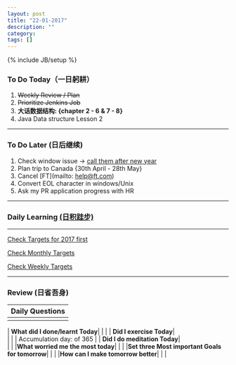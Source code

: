 ```yaml
---
layout: post
title: "22-01-2017"
description: ""
category: 
tags: []
---
```

{% include JB/setup %}

### To Do Today（一日躬耕）

1. <s> Weekly Review / Plan </s>
2. <s>Prioritize Jenkins Job</s>
3. **大话数据结构: {chapter 2 - 6 & 7 - 8}** 
4. Java Data structure Lesson 2 
---

### To Do Later (日后继续) 


1. Check window issue -> [call them after new year](http://neil526.tripod.com/) 
2. Plan trip to Canada  {30th April - 28th May}
3. Cancel [FT](mailto: help@ft.com)
4. Convert EOL character in windows/Unix 
5. Ask my PR application progress with HR

---

### Daily Learning [(日积跬步)](https://yitianxu.github.io/2017/01/05/learning-summary)


---

[Check Targets for 2017 first](https://yitianxu.github.io/2016/12/30/resolution-for-2017)

[Check Monthly Targets](https://yitianxu.github.io/pages/monthly%20targets/Monthly)

[Check Weekly Targets](https://yitianxu.github.io/pages/weekly%20targets/Weekly%20Targets) 

---

### Review (日省吾身)

| Daily Questions                   |                                           
|:----------------------------------|
|                                   |

| **What did I done/learnt Today**| 
|    |
| **Did I exercise Today**|          
|     |
| Accumulation day:  of 365   |
| **Did I do meditation Today**|          
|     |
|**What worried me the most today**|
|                                |
|**Set three Most important Goals for tomorrow**|
|                                        |
|**How can I make tomorrow better**|
|                          |
